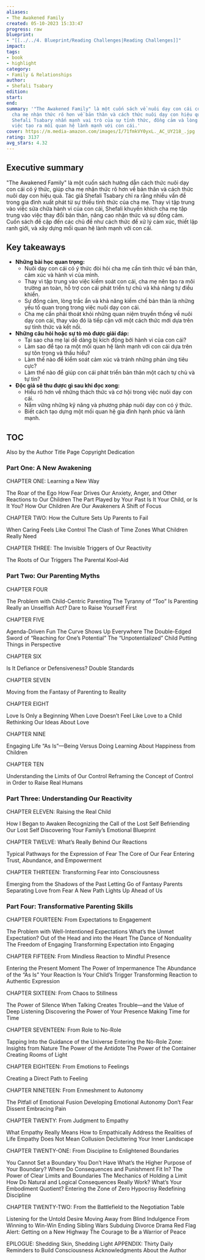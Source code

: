 ```yaml
---
aliases:
- The Awakened Family
created: 05-10-2023 15:33:47
progress: raw
blueprint:
- "[[../../4. Blueprint/Reading Challenges|Reading Challenges]]"
impact:
tags:
- book
- highlight
category:
- Family & Relationships
author:
- Shefali Tsabary
edition:
start:
end:
summary: '"The Awakened Family" là một cuốn sách về nuôi dạy con cái có ý thức, giúp
  cha mẹ nhận thức rõ hơn về bản thân và cách thức nuôi dạy con hiệu quả. Tác giả
  Shefali Tsabary nhấn mạnh vai trò của sự tỉnh thức, đồng cảm và lòng trắc ẩn trong
  việc tạo ra mối quan hệ lành mạnh với con cái.'
cover: https://m.media-amazon.com/images/I/71fmkVY0yxL._AC_UY218_.jpg
rating: 3137
avg_stars: 4.32
---
```



## Executive summary

"The Awakened Family" là một cuốn sách hướng dẫn cách thức nuôi dạy con cái có ý thức, giúp cha mẹ nhận thức rõ hơn về bản thân và cách thức nuôi dạy con hiệu quả. Tác giả Shefali Tsabary chỉ ra rằng nhiều vấn đề trong gia đình xuất phát từ sự thiếu tỉnh thức của cha mẹ. Thay vì tập trung vào việc sửa chữa hành vi của con cái, Shefali khuyến khích cha mẹ tập trung vào việc thay đổi bản thân, nâng cao nhận thức và sự đồng cảm. Cuốn sách đề cập đến các chủ đề như cách thức để xử lý cảm xúc, thiết lập ranh giới, và xây dựng mối quan hệ lành mạnh với con cái.

## Key takeaways

* **Những bài học quan trọng:**
    * Nuôi dạy con cái có ý thức đòi hỏi cha mẹ cần tỉnh thức về bản thân, cảm xúc và hành vi của mình.
    * Thay vì tập trung vào việc kiểm soát con cái, cha mẹ nên tạo ra môi trường an toàn, hỗ trợ con cái phát triển tự chủ và khả năng tự điều khiển.
    * Sự đồng cảm, lòng trắc ẩn và khả năng kiềm chế bản thân là những yếu tố quan trọng trong việc nuôi dạy con cái.
    * Cha mẹ cần phải thoát khỏi những quan niệm truyền thống về nuôi dạy con cái, thay vào đó là tiếp cận với một cách thức mới dựa trên sự tỉnh thức và kết nối.
* **Những câu hỏi hoặc sự tò mò được giải đáp:**
    * Tại sao cha mẹ lại dễ dàng bị kích động bởi hành vi của con cái?
    * Làm sao để tạo ra một mối quan hệ lành mạnh với con cái dựa trên sự tôn trọng và thấu hiểu?
    * Làm thế nào để kiểm soát cảm xúc và tránh những phản ứng tiêu cực?
    * Làm thế nào để giúp con cái phát triển bản thân một cách tự chủ và tự tin?
* **Độc giả sẽ thu được gì sau khi đọc xong:**
    * Hiểu rõ hơn về những thách thức và cơ hội trong việc nuôi dạy con cái.
    * Nắm vững những kỹ năng và phương pháp nuôi dạy con có ý thức.
    * Biết cách tạo dựng một mối quan hệ gia đình hạnh phúc và lành mạnh.


## TOC

Also by the Author 
Title Page 
Copyright 
Dedication 

### Part One: A New Awakening

CHAPTER ONE: Learning a New Way

The Roar of the Ego
How Fear Drives Our Anxiety, Anger, and Other Reactions to Our Children
The Part Played by Your Past
Is It Your Child, or Is It You?
How Our Children Are Our Awakeners
A Shift of Focus

CHAPTER TWO: How the Culture Sets Up Parents to Fail

When Caring Feels Like Control
The Clash of Time Zones
What Children Really Need

CHAPTER THREE: The Invisible Triggers of Our Reactivity

The Roots of Our Triggers
The Parental Kool-Aid

### Part Two: Our Parenting Myths

CHAPTER FOUR

The Problem with Child-Centric Parenting
The Tyranny of “Too”
Is Parenting Really an Unselfish Act?
Dare to Raise Yourself First

CHAPTER FIVE

Agenda-Driven Fun
The Curve Shows Up Everywhere
The Double-Edged Sword of “Reaching for One’s Potential”
The “Unpotentialized” Child
Putting Things in Perspective

CHAPTER SIX

Is It Defiance or Defensiveness?
Double Standards

CHAPTER SEVEN

Moving from the Fantasy of Parenting to Reality

CHAPTER EIGHT

Love Is Only a Beginning
When Love Doesn’t Feel Like Love to a Child
Rethinking Our Ideas About Love

CHAPTER NINE

Engaging Life “As Is”—Being Versus Doing
Learning About Happiness from Children

CHAPTER TEN

Understanding the Limits of Our Control
Reframing the Concept of Control in Order to Raise Real Humans

### Part Three: Understanding Our Reactivity

CHAPTER ELEVEN: Raising the Real Child

How I Began to Awaken
Recognizing the Call of the Lost Self
Befriending Our Lost Self
Discovering Your Family’s Emotional Blueprint

CHAPTER TWELVE: What’s Really Behind Our Reactions

Typical Pathways for the Expression of Fear
The Core of Our Fear
Entering Trust, Abundance, and Empowerment

CHAPTER THIRTEEN: Transforming Fear into Consciousness

Emerging from the Shadows of the Past
Letting Go of Fantasy Parents
Separating Love from Fear
A New Path Lights Up Ahead of Us

### Part Four: Transformative Parenting Skills

CHAPTER FOURTEEN: From Expectations to Engagement

The Problem with Well-Intentioned Expectations
What’s the Unmet Expectation?
Out of the Head and into the Heart
The Dance of Nonduality
The Freedom of Engaging
Transforming Expectation into Engaging

CHAPTER FIFTEEN: From Mindless Reaction to Mindful Presence

Entering the Present Moment
The Power of Impermanence
The Abundance of the “As Is”
Your Reaction Is Your Child’s Trigger
Transforming Reaction to Authentic Expression

CHAPTER SIXTEEN: From Chaos to Stillness

The Power of Silence
When Talking Creates Trouble—and the Value of Deep Listening
Discovering the Power of Your Presence
Making Time for Time

CHAPTER SEVENTEEN: From Role to No-Role

Tapping Into the Guidance of the Universe
Entering the No-Role Zone: Insights from Nature
The Power of the Antidote
The Power of the Container
Creating Rooms of Light

CHAPTER EIGHTEEN: From Emotions to Feelings

Creating a Direct Path to Feeling

CHAPTER NINETEEN: From Enmeshment to Autonomy

The Pitfall of Emotional Fusion
Developing Emotional Autonomy
Don’t Fear Dissent
Embracing Pain

CHAPTER TWENTY: From Judgment to Empathy

What Empathy Really Means
How to Empathically Address the Realities of Life
Empathy Does Not Mean Collusion
Decluttering Your Inner Landscape

CHAPTER TWENTY-ONE: From Discipline to Enlightened Boundaries

You Cannot Set a Boundary You Don’t Have
What’s the Higher Purpose of Your Boundary?
Where Do Consequences and Punishment Fit In?
The Power of Clear Limits and Boundaries
The Mechanics of Holding a Limit
How Do Natural and Logical Consequences Really Work?
What’s Your Embodiment Quotient?
Entering the Zone of Zero Hypocrisy
Redefining Discipline

CHAPTER TWENTY-TWO: From the Battlefield to the Negotiation Table

Listening for the Untold Desire
Moving Away from Blind Indulgence
From Winning to Win-Win
Ending Sibling Wars
Subduing Divorce Drama
Red Flag Alert: Getting on a New Highway
The Courage to Be a Warrior of Peace

EPILOGUE: Shedding Skin, Shedding Light
APPENDIX: Thirty Daily Reminders to Build Consciousness
Acknowledgments
About the Author



